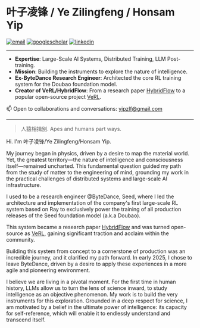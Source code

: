 # 叶子凌锋 / Ye Zilingfeng / Honsam Yip

<p align="left">
  <a href="mailto:yipzlf@gmail.com"><img src="https://img.shields.io/badge/Email-yipzlf@gmail.com-blue?style=flat-square" alt="email"></a>
  <a href="https://scholar.google.com/citations?user=xKt2bQkAAAAJ&hl=en"><img src="https://img.shields.io/badge/Google_Scholar-YE_Zilingfeng-b31b1b?style=flat-square" alt="googlescholar"></a>
  <a href="https://www.linkedin.com/in/yipzlf"><img src="https://img.shields.io/badge/LinkedIn-yipzlf-green?style=flat-square&logo=linkedin" alt="linkedin"></a>
</p>

---

* **Expertise**: Large-Scale AI Systems, Distributed Training, LLM Post-training.
* **Mission**: Building the instruments to explore the nature of intelligence.
* **Ex-ByteDance Research Engineer**: Architected the core RL training system for the Doubao foundation model.
* **Creator of VeRL/HybridFlow**: From a research paper [HybridFlow](https://arxiv.org/abs/2409.19256) to a popular open-source project [VeRL](https://github.com/volcengine/verl).


📫 Open to collaborations and conversations: yipzlf@gmail.com

---

> 人猿相揖别. Apes and humans part ways.

Hi. I'm 叶子凌锋/Ye Zilingfeng/Honsam Yip.



My journey began in physics, driven by a desire to map the material world. Yet, the greatest territory—the nature of intelligence and consciousness itself—remained uncharted. This fundamental question guided my path from the study of matter to the engineering of mind, grounding my work in the practical challenges of distributed systems and large-scale AI infrastructure.

I used to be a research engineer @ByteDance, Seed, where I led the architecture and implementation of the company's first large-scale RL system based on Ray to exclusively power the training of all production releases of the Seed foundation model (a.k.a Doubao). 

This system became a research paper [HybridFlow](https://arxiv.org/abs/2409.19256) and was turned open-source as [VeRL](https://github.com/volcengine/verl), gaining significant traction and acclaim within the community.

Building this system from concept to a cornerstone of production was an incredible journey, and it clarified my path forward. In early 2025, I chose to leave ByteDance, driven by a desire to apply these experiences in a more agile and pioneering environment.

I believe we are living in a pivotal moment. For the first time in human history, LLMs allow us to turn the lens of science inward, to study intelligence as an objective phenomenon. My work is to build the very instruments for this exploration. Grounded in a deep respect for science, I am motivated by a belief in the ultimate power of intelligence: its capacity for self-reference, which will enable it to endlessly understand and transcend itself.


